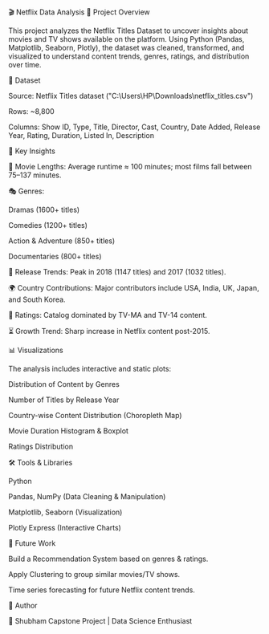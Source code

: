 🎬 Netflix Data Analysis
📌 Project Overview

This project analyzes the Netflix Titles Dataset to uncover insights about movies and TV shows available on the platform. Using Python (Pandas, Matplotlib, Seaborn, Plotly), the dataset was cleaned, transformed, and visualized to understand content trends, genres, ratings, and distribution over time.

📂 Dataset

Source: Netflix Titles dataset ("C:\Users\HP\Downloads\netflix_titles.csv")

Rows: ~8,800

Columns: Show ID, Type, Title, Director, Cast, Country, Date Added, Release Year, Rating, Duration, Listed In, Description

🔑 Key Insights

📏 Movie Lengths: Average runtime ≈ 100 minutes; most films fall between 75–137 minutes.

🎭 Genres:

Dramas (1600+ titles)

Comedies (1200+ titles)

Action & Adventure (850+ titles)

Documentaries (800+ titles)

📅 Release Trends: Peak in 2018 (1147 titles) and 2017 (1032 titles).

🌍 Country Contributions: Major contributors include USA, India, UK, Japan, and South Korea.

🔞 Ratings: Catalog dominated by TV-MA and TV-14 content.

⏳ Growth Trend: Sharp increase in Netflix content post-2015.

📊 Visualizations

The analysis includes interactive and static plots:

Distribution of Content by Genres

Number of Titles by Release Year

Country-wise Content Distribution (Choropleth Map)

Movie Duration Histogram & Boxplot

Ratings Distribution

🛠️ Tools & Libraries

Python

Pandas, NumPy (Data Cleaning & Manipulation)

Matplotlib, Seaborn (Visualization)

Plotly Express (Interactive Charts)

🚀 Future Work

Build a Recommendation System based on genres & ratings.

Apply Clustering to group similar movies/TV shows.

Time series forecasting for future Netflix content trends.

📌 Author

👤 Shubham
Capstone Project | Data Science Enthusiast
